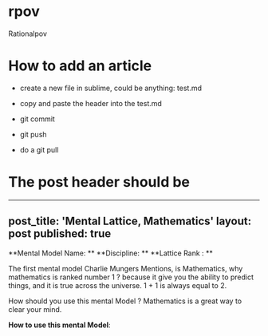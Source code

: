 # rpov
Rationalpov 



# How to add an article

* create a new file in sublime, could be anything: test.md

* copy and paste the header into the test.md

* git commit

* git push

* do a git pull

# The post header should be 

---
post_title: 'Mental Lattice, Mathematics'
layout: post
published: true
---

**Mental Model Name:  **
**Discipline:  ** 
**Lattice Rank : **

The first mental model Charlie Mungers Mentions, is Mathematics, why mathematics is ranked number 1 ? because it give you the ability to predict things, and it is true across the universe. 1 + 1 is always equal to 2.

How should you use this mental Model ? Mathematics is a great way to clear your mind.

**__How to use this mental Model__**: